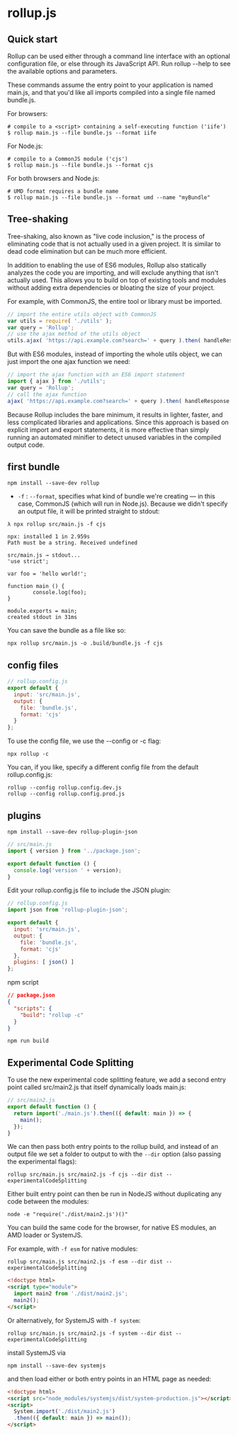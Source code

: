 # rollup.js

## Quick start

Rollup can be used either through a command line interface with an optional configuration file, or else through its JavaScript API. Run rollup --help to see the available options and parameters.

These commands assume the entry point to your application is named main.js, and that you'd like all imports compiled into a single file named bundle.js.

For browsers:
```
# compile to a <script> containing a self-executing function ('iife')
$ rollup main.js --file bundle.js --format iife
```

For Node.js:
```
# compile to a CommonJS module ('cjs')
$ rollup main.js --file bundle.js --format cjs
```

For both browsers and Node.js:
```
# UMD format requires a bundle name
$ rollup main.js --file bundle.js --format umd --name "myBundle"
```

## Tree-shaking

Tree-shaking, also known as "live code inclusion," is the process of eliminating code that is not actually used in a given project. It is similar to dead code elimination but can be much more efficient.

In addition to enabling the use of ES6 modules, Rollup also statically analyzes the code you are importing, and will exclude anything that isn't actually used. This allows you to build on top of existing tools and modules without adding extra dependencies or bloating the size of your project.

For example, with CommonJS, the entire tool or library must be imported.

```js
// import the entire utils object with CommonJS
var utils = require( './utils' );
var query = 'Rollup';
// use the ajax method of the utils object
utils.ajax( 'https://api.example.com?search=' + query ).then( handleResponse );
```

But with ES6 modules, instead of importing the whole utils object, we can just import the one ajax function we need:

```js
// import the ajax function with an ES6 import statement
import { ajax } from './utils';
var query = 'Rollup';
// call the ajax function
ajax( 'https://api.example.com?search=' + query ).then( handleResponse );
```

Because Rollup includes the bare minimum, it results in lighter, faster, and less complicated libraries and applications. Since this approach is based on explicit import and export statements, it is more effective than simply running an automated minifier to detect unused variables in the compiled output code.

## first bundle

```
npm install --save-dev rollup
```

* `-f` : `--format`, specifies what kind of bundle we're creating — in this case, CommonJS (which will run in Node.js). Because we didn't specify an output file, it will be printed straight to stdout:

```
λ npx rollup src/main.js -f cjs

npx: installed 1 in 2.959s
Path must be a string. Received undefined

src/main.js → stdout...
'use strict';

var foo = 'hello world!';

function main () {
        console.log(foo);
}

module.exports = main;
created stdout in 31ms
```

You can save the bundle as a file like so:

```
npx rollup src/main.js -o .build/bundle.js -f cjs
```

## config files

```js
// rollup.config.js
export default {
  input: 'src/main.js',
  output: {
    file: 'bundle.js',
    format: 'cjs'
  }
};
```

To use the config file, we use the --config or -c flag:

```
npx rollup -c
```

You can, if you like, specify a different config file from the default rollup.config.js:

```
rollup --config rollup.config.dev.js
rollup --config rollup.config.prod.js
```

## plugins

```
npm install --save-dev rollup-plugin-json
```

```js
// src/main.js
import { version } from '../package.json';

export default function () {
  console.log('version ' + version);
}
```

Edit your rollup.config.js file to include the JSON plugin:
```js
// rollup.config.js
import json from 'rollup-plugin-json';

export default {
  input: 'src/main.js',
  output: {
    file: 'bundle.js',
    format: 'cjs'
  },
  plugins: [ json() ]
};
```

npm script

```json
// package.json
{
  "scripts": {
    "build": "rollup -c"
  }
}
```

```
npm run build
```

## Experimental Code Splitting

To use the new experimental code splitting feature, we add a second entry point called src/main2.js that itself dynamically loads main.js:

```js
// src/main2.js
export default function () {
  return import('./main.js').then(({ default: main }) => {
    main();
  });
}
```

We can then pass both entry points to the rollup build, and instead of an output file we set a folder to output to with the `--dir` option (also passing the experimental flags):

```
rollup src/main.js src/main2.js -f cjs --dir dist --experimentalCodeSplitting
```

Either built entry point can then be run in NodeJS without duplicating any code between the modules:

```
node -e "require('./dist/main2.js')()"
```

You can build the same code for the browser, for native ES modules, an AMD loader or SystemJS.

For example, with `-f esm` for native modules:

```
rollup src/main.js src/main2.js -f esm --dir dist --experimentalCodeSplitting
```

```html
<!doctype html>
<script type="module">
  import main2 from './dist/main2.js';
  main2();
</script>
```

Or alternatively, for SystemJS with `-f system`:

```
rollup src/main.js src/main2.js -f system --dir dist --experimentalCodeSplitting
```

install SystemJS via

```
npm install --save-dev systemjs
```

and then load either or both entry points in an HTML page as needed:

```html
<!doctype html>
<script src="node_modules/systemjs/dist/system-production.js"></script>
<script>
  System.import('./dist/main2.js')
  .then(({ default: main }) => main());
</script>
```
